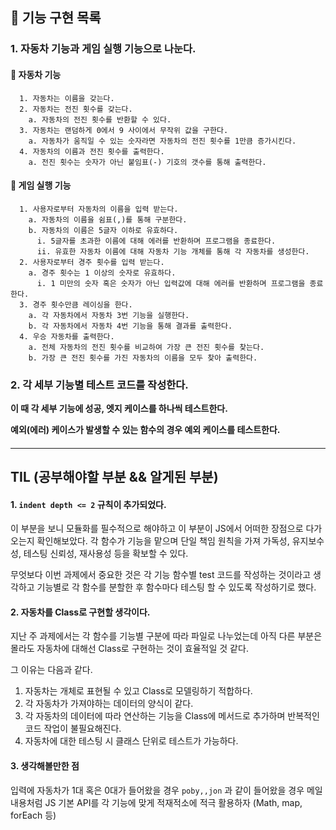 ## 🚀 기능 구현 목록

### 1. 자동차 기능과 게임 실행 기능으로 나눈다.
#### 🥕 자동차 기능
```
  1. 자동차는 이름을 갖는다.
  2. 자동차는 전진 횟수를 갖는다.
    a. 자동차의 전진 횟수를 반환할 수 있다.
  3. 자동차는 랜덤하게 0에서 9 사이에서 무작위 값을 구한다.
    a. 자동차가 움직일 수 있는 숫자라면 자동차의 전진 횟수를 1만큼 증가시킨다.
  4. 자동차의 이름과 전진 횟수를 출력한다.
    a. 전진 횟수는 숫자가 아닌 붙임표(-) 기호의 갯수를 통해 출력한다.
```
#### 🥕 게임 실행 기능
```
  1. 사용자로부터 자동차의 이름을 입력 받는다.
    a. 자동차의 이름을 쉼표(,)를 통해 구분한다.
    b. 자동차의 이름은 5글자 이하로 유효하다.
      i. 5글자를 초과한 이름에 대해 에러를 반환하며 프로그램을 종료한다.
      ii. 유효한 자동차 이름에 대해 자동차 기능 개체를 통해 각 자동차를 생성한다.
  2. 사용자로부터 경주 횟수를 입력 받는다.
    a. 경주 횟수는 1 이상의 숫자로 유효하다.
      i. 1 미만의 숫자 혹은 숫자가 아닌 입력값에 대해 에러를 반환하며 프로그램을 종료한다.
  3. 경주 횟수만큼 레이싱을 한다.
    a. 각 자동차에서 자동차 3번 기능을 실행한다.
    b. 각 자동차에서 자동차 4번 기능을 통해 결과를 출력한다.
  4. 우승 자동차를 출력한다.
    a. 전체 자동차의 전진 횟수를 비교하여 가장 큰 전진 횟수를 찾는다.
    b. 가장 큰 전진 횟수를 가진 자동차의 이름을 모두 찾아 출력한다.
```
### 2. 각 세부 기능별 테스트 코드를 작성한다.
**이 때 각 세부 기능에 성공, 엣지 케이스를 하나씩 테스트한다.**


**예외(에러) 케이스가 발생할 수 있는 함수의 경우 예외 케이스를 테스트한다.**
#### 
---
## TIL (공부해야할 부분 && 알게된 부분)

#### 1. `indent depth <= 2` 규칙이 추가되었다.

이 부분을 보니 모듈화를 필수적으로 해야하고 이 부분이 JS에서 어떠한 장점으로 다가오는지 확인해보았다.
각 함수가 기능을 맡으며 단일 책임 원칙을 가져 가독성, 유지보수성, 테스팅 신뢰성, 재사용성 등을 확보할 수 있다.

무엇보다 이번 과제에서 중요한 것은 각 기능 함수별 test 코드를 작성하는 것이라고 생각하고
기능별로 각 함수를 분할한 후 함수마다 테스팅 할 수 있도록 작성하기로 했다.

#### 2. 자동차를 Class로 구현할 생각이다.

지난 주 과제에서는 각 함수를 기능별 구분에 따라 파일로 나누었는데 아직 다른 부분은 몰라도 자동차에 대해선 Class로 구현하는 것이 효율적일 것 같다.

그 이유는 다음과 같다.

1. 자동차는 개체로 표현될 수 있고 Class로 모델링하기 적합하다.
2. 각 자동차가 가져야하는 데이터의 양식이 같다.
3. 각 자동차의 데이터에 따라 연산하는 기능을 Class에 메서드로 추가하며 반복적인 코드 작업이 불필요해진다.
4. 자동차에 대한 테스팅 시 클래스 단위로 테스트가 가능하다.

#### 3. 생각해볼만한 점
입력에 자동차가 1대 혹은 0대가 들어왔을 경우
`poby,,jon` 과 같이 들어왔을 경우
메일 내용처럼 JS 기본 API를 각 기능에 맞게 적재적소에 적극 활용하자 (Math, map, forEach 등)



